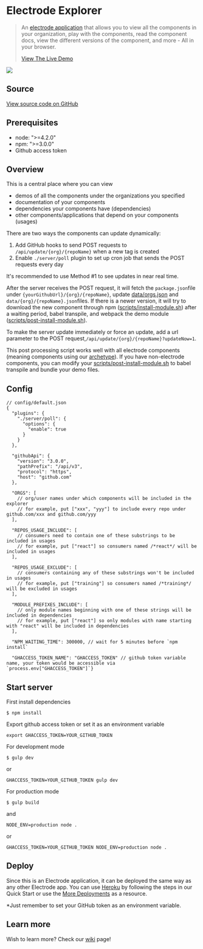 # Electrode Explorer

> An [electrode application](https://github.com/electrode-io/electrode-explorer) that allows you to view all the components in your organization, play with the components, read the component docs, view the different versions of the component, and more - All in your browser.
>
> [View The Live Demo](https://electrode-explorer.herokuapp.com/)

![](http://www.electrode.io/img/electrode-explorer.png)

## Source

[View source code on GitHub](https://github.com/electrode-io/electrode-explorer)

## Prerequisites

* node: "&gt;=4.2.0"
* npm: "&gt;=3.0.0"
* Github access token

## Overview

This is a central place where you can view

* demos of all the components under the organizations you specified
* documentation of your components
* dependencies your components have \(dependencies\)
* other components/applications that depend on your components \(usages\)

There are two ways the components can update dynamically:

1. Add GitHub hooks to send POST requests to `/api/update/{org}/{repoName}` when a new tag is created
2. Enable `./server/poll` plugin to set up cron job that sends the POST requests every day

It's recommended to use Method \#1 to see updates in near real time.

After the server receives the POST request, it will fetch the `package.json`file under `{yourGithubUrl}/{org}/{repoName}`, update [data/orgs.json](https://github.com/electrode-io/electrode-explorer/blob/master/data/orgs.json) and `data/{org}/{repoName}.json`files. If there is a newer version, it will try to download the new component through npm \([scripts/install-module.sh](https://github.com/electrode-io/electrode-explorer/blob/master/scripts/install-module.sh)\) after a waiting period, babel transpile, and webpack the demo module \([scripts/post-install-module.sh](https://github.com/electrode-io/electrode-explorer/blob/master/scripts/post-install-module.sh)\).

To make the server update immediately or force an update, add a url parameter to the POST request,`/api/update/{org}/{repoName}?updateNow=1`.

This post processing script works well with all electrode components \(meaning components using our [archetype](https://github.com/electrode-io/electrode-archetype-react-component)\). If you have non-electrode components, you can modify your [scripts/post-install-module.sh](https://github.com/electrode-io/electrode-explorer/blob/master/scripts/post-install-module.sh) to babel transpile and bundle your demo files.

## Config

    // config/default.json
    {
      "plugins": {
        "./server/poll": {
          "options": {
            "enable": true
          }
        }
      },

      "githubApi": {
        "version": "3.0.0",
        "pathPrefix": "/api/v3",
        "protocol": "https",
        "host": "github.com"
      },

      "ORGS": [
        // org/user names under which components will be included in the explorer
        // for example, put ["xxx", "yyy"] to include every repo under github.com/xxx and github.com/yyy
      ],

      "REPOS_USAGE_INCLUDE": [
        // consumers need to contain one of these substrings to be included in usages
        // for example, put ["react"] so consumers named /*react*/ will be included in usages
      ],

      "REPOS_USAGE_EXCLUDE": [
        // consumers containing any of these substrings won't be included in usages
        // for example, put ["training"] so consumers named /*training*/ will be excluded in usages
      ],

      "MODULE_PREFIXES_INCLUDE": [
        // only module names beginning with one of these strings will be included in dependencies
        // for example, put ["react"] so only modules with name starting with "react" will be included in dependencies
      ],

      "NPM_WAITING_TIME": 300000, // wait for 5 minutes before `npm install`

      "GHACCESS_TOKEN_NAME": "GHACCESS_TOKEN" // github token variable name, your token would be accessible via `process.env["GHACCESS_TOKEN"]`}

## Start server

First install dependencies

```
$ npm install
```

Export github access token or set it as an environment variable

```
export GHACCESS_TOKEN=YOUR_GITHUB_TOKEN
```

For development mode

```
$ gulp dev
```

or

```
GHACCESS_TOKEN=YOUR_GITHUB_TOKEN gulp dev
```

For production mode

```
$ gulp build
```

and

```
NODE_ENV=production node .
```

or

```
GHACCESS_TOKEN=YOUR_GITHUB_TOKEN NODE_ENV=production node .
```

## Deploy

Since this is an Electrode application, it can be deployed the same way as any other Electrode app. You can use [Heroku](/chapter1/quick-start/deploy-your-app.md) by following the steps in our Quick Start or use the [More Deployments](/chapter1/intermediate/more-deployments.md) as a resource.

\*Just remember to set your GitHub token as an environment variable.

## Learn more

Wish to learn more? Check our [wiki](https://github.com/electrode-io/electrode-explorer/wiki) page!

